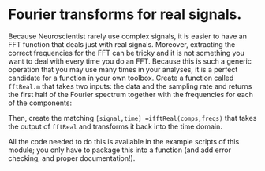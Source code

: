 # Fourier transforms for real signals. 

Because Neuroscientist rarely use complex signals, it is easier to have an FFT function that deals just with real signals. Moreover, extracting the correct frequencies for the FFT can be tricky and it is not something you want to deal with every time you do an FFT. Because this is such a generic operation that you may use many times in your analyses, it is a perfect candidate for a function in your own toolbox. Create a function called `fftReal.m` that takes two inputs: the data and the sampling rate and returns the first half of the Fourier spectrum together with the frequencies for each of the components:

Then, create the matching `[signal,time] =ifftReal(comps,freqs)` that takes the output of `fftReal` and transforms it back into the time domain.

All the code needed to do this is available in the example scripts of this module; you only have to package this into a function (and add error checking, and proper documentation!).

